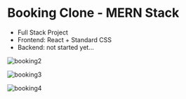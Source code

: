 # Booking Clone - MERN Stack

- Full Stack Project
- Frontend: React + Standard CSS
- Backend: not started yet...

![booking2](https://user-images.githubusercontent.com/120139042/224383548-4c4c0489-ff2e-46ac-8add-2bb3270ae984.png)

![booking3](https://user-images.githubusercontent.com/120139042/224458905-e15e5872-82c6-4393-89a2-ff21d3bc25c8.png)

![booking4](https://user-images.githubusercontent.com/120139042/224458914-6b48d45a-b3ab-4e6b-b628-93dbc84dd652.png)

